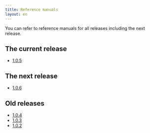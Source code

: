 ```yaml
---
title: Reference manuals
layout: en
---
```


You can refer to reference manuals for all releases including the next
release.

## The current release

* [1.0.5](1.0.5/)

## The next release

* [1.0.6](1.0.6/)

## Old releases

* [1.0.4](1.0.4/)
* [1.0.3](1.0.3/)
* [1.0.2](1.0.2/)
